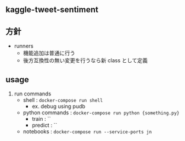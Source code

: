 ## kaggle-tweet-sentiment

## 方針
 - runners
     - 機能追加は普通に行う
     - 後方互換性の無い変更を行うなら新 class として定義

## usage
 1. run commands
     - shell           : `docker-compose run shell`
         - ex. debug using pudb
     - python commands : `docker-compose run python {something.py}`
         - train : ``
         - predict : ``
     - notebooks       : `docker-compose run --service-ports jn`
